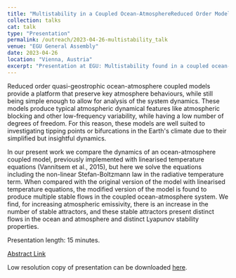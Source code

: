 ```yaml
---
title: "Multistability in a Coupled Ocean-AtmosphereReduced Order Model: Non-linear Temperature Equations"
collection: talks
cat: talk
type: "Presentation"
permalink: /outreach/2023-04-26-multistability_talk
venue: "EGU General Assembly"
date: 2023-04-26
location: "Vienna, Austria"
excerpt: "Presentation at EGU: Multistability found in a coupled ocean-atmosphere model from introducing non-linear radiation terms."
---
```


Reduced order quasi-geostrophic ocean-atmosphere coupled models provide a platform that preserve key atmosphere behaviours, while still being simple enough to allow for analysis of the system dynamics. These models produce typical atmospheric dynamical features like atmospheric blocking and other low-frequency variability, while having a low number of degrees of freedom. For this reason, these models are well suited to investigating tipping points or bifurcations in the Earth's climate due to their simplified but insightful dynamics.

In our present work we compare the dynamics of an ocean-atmosphere coupled model, previously implemented with linearised temperature equations (Vannitsem et al., 2015), but here we solve the equations including the non-linear Stefan-Boltzmann law in the radiative temperature term. When compared with the original version of the model with linearised temperature equations, the modified version of the model is found to produce multiple stable flows in the coupled ocean-atmosphere system. We find, for increasing atmospheric emissivity, there is an increase in the number of stable attractors, and these stable attractors present distinct flows in the ocean and atmosphere and distinct Lyapunov stability properties.

Presentation length: 15 minutes.

[Abstract Link](https://meetingorganizer.copernicus.org/EGU23/EGU23-5496.html)

Low resolution copy of presentation can be downloaded [here](../files/Hamilton_EGU_2023.pdf).